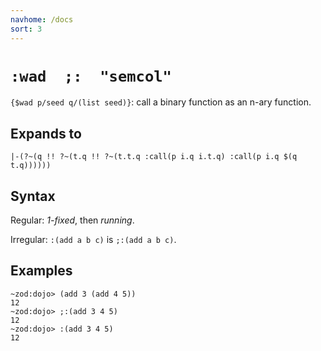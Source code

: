 ```yaml
---
navhome: /docs
sort: 3
---
```


# `:wad  ;:  "semcol"`

`{$wad p/seed q/(list seed)}`: call a binary function as an n-ary function.

## Expands to

```
|-(?~(q !! ?~(t.q !! ?~(t.t.q :call(p i.q i.t.q) :call(p i.q $(q t.q))))))
```

## Syntax

Regular: *1-fixed*, then *running*.

Irregular: `:(add a b c)` is `;:(add a b c)`.

## Examples

```
~zod:dojo> (add 3 (add 4 5))
12
~zod:dojo> ;:(add 3 4 5)
12
~zod:dojo> :(add 3 4 5)
12
```
